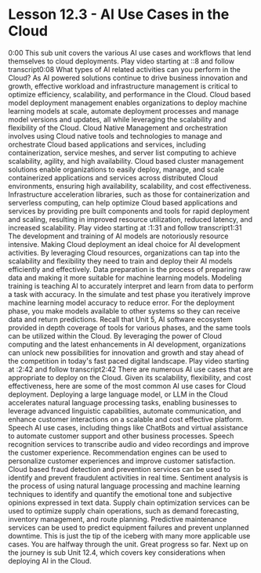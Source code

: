 # Lesson 12.3 - AI Use Cases in the Cloud

0:00
This sub unit covers the various AI use cases and workflows that lend themselves to cloud deployments.
Play video starting at ::8 and follow transcript0:08
What types of AI related activities can you perform in the Cloud? As AI powered solutions continue to drive business innovation and growth, effective workload and infrastructure management is critical to optimize efficiency, scalability, and performance in the Cloud. Cloud based model deployment management enables organizations to deploy machine learning models at scale, automate deployment processes and manage model versions and updates, all while leveraging the scalability and flexibility of the Cloud. Cloud Native Management and orchestration involves using Cloud native tools and technologies to manage and orchestrate Cloud based applications and services, including containerization, service meshes, and server list computing to achieve scalability, agility, and high availability. Cloud based cluster management solutions enable organizations to easily deploy, manage, and scale containerized applications and services across distributed Cloud environments, ensuring high availability, scalability, and cost effectiveness. Infrastructure acceleration libraries, such as those for containerization and serverless computing, can help optimize Cloud based applications and services by providing pre built components and tools for rapid deployment and scaling, resulting in improved resource utilization, reduced latency, and increased scalability.
Play video starting at :1:31 and follow transcript1:31
The development and training of AI models are notoriously resource intensive. Making Cloud deployment an ideal choice for AI development activities. By leveraging Cloud resources, organizations can tap into the scalability and flexibility they need to train and deploy their AI models efficiently and effectively. Data preparation is the process of preparing raw data and making it more suitable for machine learning models. Modeling training is teaching AI to accurately interpret and learn from data to perform a task with accuracy. In the simulate and test phase you iteratively improve machine learning model accuracy to reduce error. For the deployment phase, you make models available to other systems so they can receive data and return predictions. Recall that Unit 5, AI software ecosystem provided in depth coverage of tools for various phases, and the same tools can be utilized within the Cloud. By leveraging the power of Cloud computing and the latest enhancements in AI development, organizations can unlock new possibilities for innovation and growth and stay ahead of the competition in today's fast paced digital landscape.
Play video starting at :2:42 and follow transcript2:42
There are numerous AI use cases that are appropriate to deploy on the Cloud. Given its scalability, flexibility, and cost effectiveness, here are some of the most common AI use cases for Cloud deployment. Deploying a large language model, or LLM in the Cloud accelerates natural language processing tasks, enabling businesses to leverage advanced linguistic capabilities, automate communication, and enhance customer interactions on a scalable and cost effective platform. Speech AI use cases, including things like ChatBots and virtual assistance to automate customer support and other business processes. Speech recognition services to transcribe audio and video recordings and improve the customer experience. Recommendation engines can be used to personalize customer experiences and improve customer satisfaction. Cloud based fraud detection and prevention services can be used to identify and prevent fraudulent activities in real time. Sentiment analysis is the process of using natural language processing and machine learning techniques to identify and quantify the emotional tone and subjective opinions expressed in text data. Supply chain optimization services can be used to optimize supply chain operations, such as demand forecasting, inventory management, and route planning. Predictive maintenance services can be used to predict equipment failures and prevent unplanned downtime. This is just the tip of the iceberg with many more applicable use cases. You are halfway through the unit. Great progress so far. Next up on the journey is sub Unit 12.4, which covers key considerations when deploying AI in the Cloud.